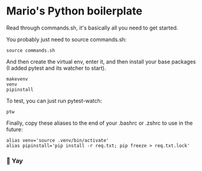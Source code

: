 # Mario's Python boilerplate

Read through commands.sh, it's basically all you need to get started.

You probably just need to source commands.sh:

```
source commands.sh
```

And then create the virtual env, enter it, and then install
your base packages (I added pytest and its watcher to start).

```
makevenv
venv
pipinstall
```

To test, you can just run pytest-watch:

```
ptw
```

Finally, copy these aliases to the end of your .bashrc or
.zshrc to use in the future:

```
alias venv='source .venv/bin/activate'
alias pipinstall='pip install -r req.txt; pip freeze > req.txt.lock'
```

### 🎉 Yay

